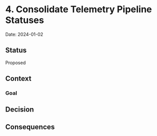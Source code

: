 # 4. Consolidate Telemetry Pipeline Statuses

Date: 2024-01-02

## Status

Proposed

## Context

### Goal

## Decision

## Consequences

